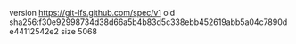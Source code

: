 version https://git-lfs.github.com/spec/v1
oid sha256:f30e92998734d38d66a5b4b83d5c338ebb452619abb5a04c7890de44112542e2
size 5068
